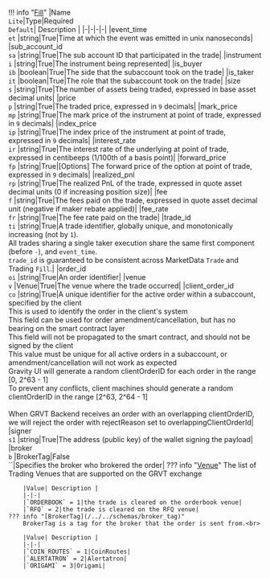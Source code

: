 !!! info "[Fill](/../../schemas/fill)"
    |Name<br>`Lite`|Type|Required<br>`Default`| Description |
    |-|-|-|-|
    |event_time<br>`et` |string|True|Time at which the event was emitted in unix nanoseconds|
    |sub_account_id<br>`sa` |string|True|The sub account ID that participated in the trade|
    |instrument<br>`i` |string|True|The instrument being represented|
    |is_buyer<br>`ib` |boolean|True|The side that the subaccount took on the trade|
    |is_taker<br>`it` |boolean|True|The role that the subaccount took on the trade|
    |size<br>`s` |string|True|The number of assets being traded, expressed in base asset decimal units|
    |price<br>`p` |string|True|The traded price, expressed in `9` decimals|
    |mark_price<br>`mp` |string|True|The mark price of the instrument at point of trade, expressed in `9` decimals|
    |index_price<br>`ip` |string|True|The index price of the instrument at point of trade, expressed in `9` decimals|
    |interest_rate<br>`ir` |string|True|The interest rate of the underlying at point of trade, expressed in centibeeps (1/100th of a basis point)|
    |forward_price<br>`fp` |string|True|[Options] The forward price of the option at point of trade, expressed in `9` decimals|
    |realized_pnl<br>`rp` |string|True|The realized PnL of the trade, expressed in quote asset decimal units (0 if increasing position size)|
    |fee<br>`f` |string|True|The fees paid on the trade, expressed in quote asset decimal unit (negative if maker rebate applied)|
    |fee_rate<br>`fr` |string|True|The fee rate paid on the trade|
    |trade_id<br>`ti` |string|True|A trade identifier, globally unique, and monotonically increasing (not by `1`).<br>All trades sharing a single taker execution share the same first component (before `-`), and `event_time`.<br>`trade_id` is guaranteed to be consistent across MarketData `Trade` and Trading `Fill`.|
    |order_id<br>`oi` |string|True|An order identifier|
    |venue<br>`v` |Venue|True|The venue where the trade occurred|
    |client_order_id<br>`co` |string|True|A unique identifier for the active order within a subaccount, specified by the client<br>This is used to identify the order in the client's system<br>This field can be used for order amendment/cancellation, but has no bearing on the smart contract layer<br>This field will not be propagated to the smart contract, and should not be signed by the client<br>This value must be unique for all active orders in a subaccount, or amendment/cancellation will not work as expected<br>Gravity UI will generate a random clientOrderID for each order in the range [0, 2^63 - 1]<br>To prevent any conflicts, client machines should generate a random clientOrderID in the range [2^63, 2^64 - 1]<br><br>When GRVT Backend receives an order with an overlapping clientOrderID, we will reject the order with rejectReason set to overlappingClientOrderId|
    |signer<br>`s1` |string|True|The address (public key) of the wallet signing the payload|
    |broker<br>`b` |BrokerTag|False<br>``|Specifies the broker who brokered the order|
    ??? info "[Venue](/../../schemas/venue)"
        The list of Trading Venues that are supported on the GRVT exchange<br>

        |Value| Description |
        |-|-|
        |`ORDERBOOK` = 1|the trade is cleared on the orderbook venue|
        |`RFQ` = 2|the trade is cleared on the RFQ venue|
    ??? info "[BrokerTag](/../../schemas/broker_tag)"
        BrokerTag is a tag for the broker that the order is sent from.<br>

        |Value| Description |
        |-|-|
        |`COIN_ROUTES` = 1|CoinRoutes|
        |`ALERTATRON` = 2|Alertatron|
        |`ORIGAMI` = 3|Origami|

